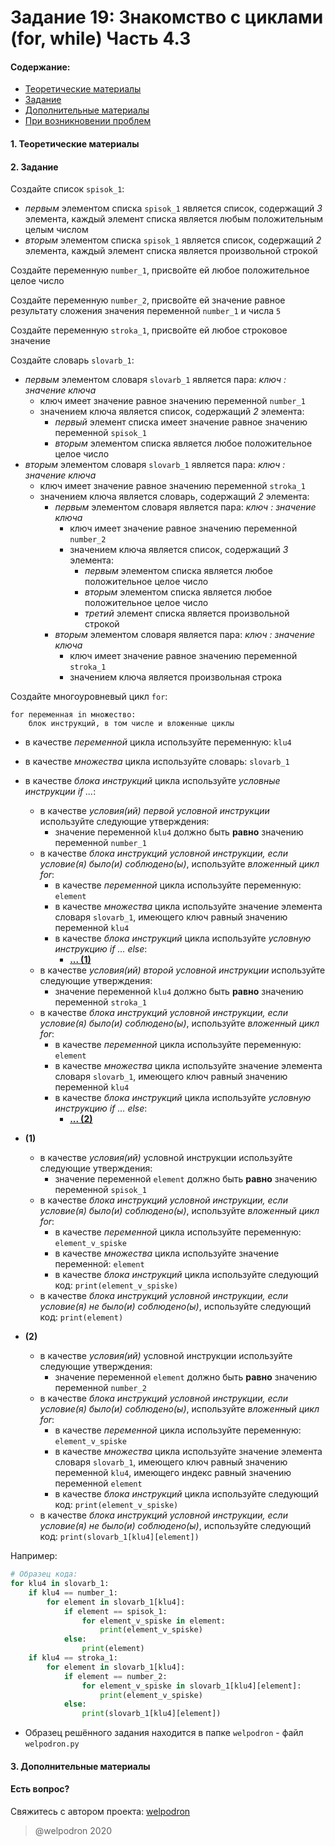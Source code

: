 # Задание 19: Знакомство с циклами (for, while) Часть 4.3

#### Содержание:

+ [Теоретические материалы](#)
+ [Задание](#)
+ [Дополнительные материалы](#)
+ [При возникновении проблем](#Issues)

#### <a name=""></a> 1. Теоретические материалы



#### <a name=""></a> 2. Задание

Создайте список `spisok_1`:

* *первым* элементом списка `spisok_1` является список, содержащий *3* элемента, каждый элемент списка является любым положительным целым числом
* *вторым* элементом списка `spisok_1` является список, содержащий *2* элемента, каждый элемент списка является произвольной строкой

Создайте переменную `number_1`, присвойте ей любое положительное целое число

Создайте переменную `number_2`, присвойте ей значение равное результату сложения значения переменной `number_1` и числа `5`

Создайте переменную `stroka_1`, присвойте ей любое строковое значение

Создайте словарь `slovarb_1`:

* *первым* элементом словаря `slovarb_1` является пара: *ключ : значение ключа*
    * ключ имеет значение равное значению переменной `number_1`
    * значением ключа является список, содержащий *2* элемента:
        * *первый* элемент списка имеет значение равное значению переменной `spisok_1`
        * *вторым* элементом списка является любое положительное целое число 
* *вторым* элементом словаря `slovarb_1` является пара: *ключ : значение ключа*
    * ключ имеет значение равное значению переменной `stroka_1` 
    * значением ключа является словарь, содержащий *2* элемента:
        * *первым* элементом словаря является пара: *ключ : значение ключа*
            * ключ имеет значение равное значению переменной `number_2`
            * значением ключа является список, содержащий *3* элемента:
                * *первым* элементом списка является любое положительное целое число
                * *вторым* элементом списка является любое положительное целое число
                * *третий* элемент списка является произвольной строкой 
        * *вторым* элементом словаря является пара: *ключ : значение ключа*
            * ключ имеет значение равное значению переменной `stroka_1`
            * значением ключа является произвольная строка 

Создайте многоуровневый цикл `for`: 

```
for переменная in множество:
    блок инструкций, в том числе и вложенные циклы
```

* в качестве *переменной* цикла используйте переменную: `klu4`
* в качестве *множества* цикла используйте словарь: `slovarb_1`
* в качестве *блока инструкций* цикла используйте *условные инструкции if ...*:
    * в качестве *условия(ий) первой условной инструкции* используйте следующие утверждения:
        * значение переменной `klu4` должно быть **равно** значению переменной `number_1`
    * в качестве *блока инструкций условной инструкции, если условие(я) было(и) соблюдено(ы)*, используйте *вложенный цикл for*:
        * в качестве *переменной* цикла используйте переменную: `element`
        * в качестве *множества* цикла используйте значение элемента словаря `slovarb_1`, имеющего ключ равный значению переменной `klu4`
        * в качестве *блока инструкций* цикла используйте *условную инструкцию if ... else*:
            * <a href="#THE_CONTINUATION_OF_TASK_EXECUTION_1"><b>... (1)</b></a>
    * в качестве *условия(ий) второй условной инструкции* используйте следующие утверждения:
        * значение переменной `klu4` должно быть **равно** значению переменной `stroka_1`
    * в качестве *блока инструкций условной инструкции, если условие(я) было(и) соблюдено(ы)*, используйте *вложенный цикл for*:
        * в качестве *переменной* цикла используйте переменную: `element`
        * в качестве *множества* цикла используйте значение элемента словаря `slovarb_1`, имеющего ключ равный значению переменной `klu4`
        * в качестве *блока инструкций* цикла используйте *условную инструкцию if ... else*:
            * <a href="#THE_CONTINUATION_OF_TASK_EXECUTION_2"><b>... (2)</b></a>

* <a name="THE_CONTINUATION_OF_TASK_EXECUTION_1"><b>(1)</b></a>
    * в качестве *условия(ий)* условной инструкции используйте следующие утверждения: 
        * значение переменной `element` должно быть **равно** значению переменной `spisok_1`
    * в качестве *блока инструкций условной инструкции, если условие(я) было(и) соблюдено(ы)*, используйте *вложенный цикл for*:
        * в качестве *переменной* цикла используйте переменную: `element_v_spiske`
        * в качестве *множества* цикла используйте значение переменной: `element`
        * в качестве *блока инструкций* цикла используйте следующий код: `print(element_v_spiske)`
    * в качестве *блока инструкций условной инструкции, если условие(я) не было(и) соблюдено(ы)*, используйте следующий код: `print(element)`

* <a name="THE_CONTINUATION_OF_TASK_EXECUTION_2"><b>(2)</b></a>
    * в качестве *условия(ий)* условной инструкции используйте следующие утверждения: 
        * значение переменной `element` должно быть **равно** значению переменной `number_2`
    * в качестве *блока инструкций условной инструкции, если условие(я) было(и) соблюдено(ы)*, используйте *вложенный цикл for*:
        * в качестве *переменной* цикла используйте переменную: `element_v_spiske`
        * в качестве *множества* цикла используйте значение элемента словаря `slovarb_1`, имеющего ключ равный значению переменной `klu4`, имеющего индекс равный значению переменной `element`  
        * в качестве *блока инструкций* цикла используйте следующий код: `print(element_v_spiske)`
    * в качестве *блока инструкций условной инструкции, если условие(я) не было(и) соблюдено(ы)*, используйте следующий код: `print(slovarb_1[klu4][element])`

Например:

```python
# Образец кода: 
for klu4 in slovarb_1:
    if klu4 == number_1: 
        for element in slovarb_1[klu4]:
            if element == spisok_1:
                for element_v_spiske in element:
                    print(element_v_spiske)
            else:
                print(element)
    if klu4 == stroka_1:
        for element in slovarb_1[klu4]:
            if element == number_2:
                for element_v_spiske in slovarb_1[klu4][element]:
                    print(element_v_spiske)   
            else:
                print(slovarb_1[klu4][element])
```

* Образец решённого задания находится в папке `welpodron` - файл `welpodron.py`

#### <a name=""></a> 3. Дополнительные материалы



#### <a name="Issues"></a> Есть вопрос?

Свяжитесь с автором проекта: [welpodron](https://vk.com/welpodron)

> @welpodron 2020